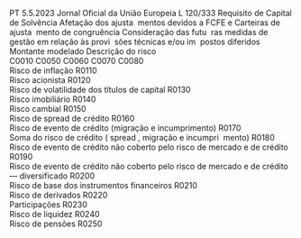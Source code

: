 PT  5.5.2023 Jornal Oficial da União Europeia L 120/333
 Requisito de Capital 
de Solvência  Afetação dos ajusta ­
mentos devidos a FCFE 
e Carteiras de ajusta ­
mento de congruência  Consideração das futu ­
ras medidas de gestão 
em relação às provi ­
sões técnicas e/ou im ­
postos diferidos  Montante modelado  Descrição do risco  
C0010  C0050  C0060  C0070  C0080  
Risco de inflação  R0110  
Risco acionista  R0120  
Risco de volatilidade dos títulos de capital  R0130  
Risco imobiliário  R0140  
Risco cambial  R0150  
Risco de  spread  de crédito  R0160  
Risco de evento de crédito (migração e incumprimento)  R0170  
Soma do risco de crédito ( spread , migração e incumpri ­
mento)  R0180  
Risco de evento de crédito não coberto pelo risco de 
mercado e de crédito  R0190  
Risco de evento de crédito não coberto pelo risco de 
mercado e de crédito — diversificado  R0200  
Risco de base dos instrumentos financeiros  R0210  
Risco de derivados  R0220  
Participações  R0230  
Risco de liquidez  R0240  
Risco de pensões  R0250